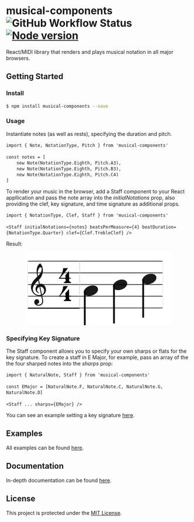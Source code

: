 # musical-components &nbsp; ![GitHub Workflow Status](https://github.com/ajdhefley/musical-components/actions/workflows/main.yml/badge.svg) &nbsp; [![Node version](https://img.shields.io/npm/v/musical-components.svg?style=flat)](http://nodejs.org/download/)

React/MIDI library that renders and plays musical notation in all major browsers.

## Getting Started

### Install

```bash
$ npm install musical-components --save
```

### Usage

Instantiate notes (as well as rests), specifying the duration and pitch.

```
import { Note, NotationType, Pitch } from 'musical-components'

const notes = [
    new Note(NotationType.Eighth, Pitch.A3),
    new Note(NotationType.Eighth, Pitch.B3),
    new Note(NotationType.Eighth, Pitch.C4)
]
```

To render your music in the browser, add a Staff component to your React appllication and pass the note array into the *initialNotations* prop, also providing the clef, key signature, and time signature as additional props.

```
import { NotationType, Clef, Staff } from 'musical-components'

<Staff initialNotations={notes} beatsPerMeasure={4} beatDuration={NotationType.Quarter} clef={Clef.TrebleClef} />
```

Result:

<p align="center">
  <img src="https://github.com/ajdhefley/musical-components/blob/main/docs/images/doc_main_example.png" height="200" />
<p>

### Specifying Key Signature

The Staff component allows you to specify your own sharps or flats for the key signature. To create a staff in E Major, for example, pass an array of the the four sharped notes into the *sharps* prop:

```
import { NaturalNote, Staff } from 'musical-components'

const EMajor = [NaturalNote.F, NaturalNote.C, NaturalNote.G, NaturalNote.D]

<Staff ... sharps={EMajor} />
```

You can see an example setting a key signature [here](https://github.com/ajdhefley/musical-components/tree/main/examples/beats-per-measure).

## Examples

All examples can be found [here](https://github.com/ajdhefley/musical-components/tree/main/examples).

## Documentation

In-depth documentation can be found [here](https://ajdhefley.github.io/musical-components-docs/).

## License

This project is protected under the [MIT License](https://github.com/ajdhefley/musical-components/blob/main/LICENSE).